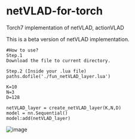 # netVLAD-for-torch
Torch7 implementation of netVLAD, actionVLAD

This is a beta version of netVLAD implementation.
```
#How to use?
Step.1
Download the file to current directory.

Step.2 (Inside your .lua file)
paths.dofile('./fun_netVLAD_layer.lua')

K=10
N=3
D=128

netVLAD_layer = create_netVLAD_layer(K,N,D)
model = nn.Sequential()
model:add(netVLAD_layer)
```
![image](https://github.com/shamangary/netVLAD-for-torch/blob/master/netVLAD.png)
